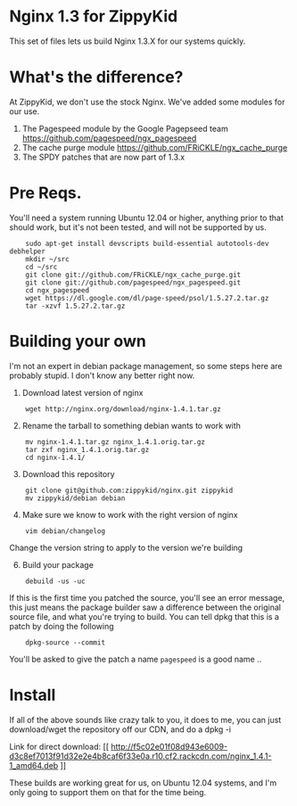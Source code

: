 Nginx 1.3 for ZippyKid
======================

This set of files lets us build Nginx 1.3.X for our systems quickly. 

What's the difference?
=====================

At ZippyKid, we don't use the stock Nginx. We've added some modules for our use.

1. The Pagespeed module by the Google Pagepseed team https://github.com/pagespeed/ngx_pagespeed
1. The cache purge module https://github.com/FRiCKLE/ngx_cache_purge
1. The SPDY patches that are now part of 1.3.x

Pre Reqs.
=========

You'll need a system running Ubuntu 12.04 or higher, anything prior to that should work, but
it's not been tested, and will not be supported by us. 

```
    sudo apt-get install devscripts build-essential autotools-dev debhelper
    mkdir ~/src
    cd ~/src
    git clone git://github.com/FRiCKLE/ngx_cache_purge.git
    git clone git://github.com/pagespeed/ngx_pagespeed.git
    cd ngx_pagespeed
    wget https://dl.google.com/dl/page-speed/psol/1.5.27.2.tar.gz
    tar -xzvf 1.5.27.2.tar.gz
```


Building your own
=================

I'm not an expert in debian package management, so some steps here are probably
stupid. I don't know any better right now. 

1. Download latest version of nginx
```
	wget http://nginx.org/download/nginx-1.4.1.tar.gz
```

2. Rename the tarball to something debian wants to work with
```
    mv nginx-1.4.1.tar.gz nginx_1.4.1.orig.tar.gz
    tar zxf nginx_1.4.1.orig.tar.gz
    cd nginx-1.4.1/
```
3. Download this repository

```    
    git clone git@github.com:zippykid/nginx.git zippykid
    mv zippykid/debian debian
```
4. Make sure we know to work with the right version of nginx
```
    vim debian/changelog
```
Change the version string to apply to the version we're building

6. Build your package 
```
    debuild -us -uc
```
If this is the first time you patched the source, you'll see an error message,
this just means the package builder saw a difference between the original
source file, and what you're trying to build. You can tell dpkg that this
is a patch by doing the following
```
    dpkg-source --commit
```
You'll be asked to give the patch a name ```pagespeed``` is a good name .. 

Install
=======

If all of the above sounds like crazy talk to you, it does to me, you can just
download/wget the repository off our CDN, and do a dpkg -i 

Link for direct download: [[ http://f5c02e01f08d943e6009-d3c8ef7013f91d32e2e4b8caf6f33e0a.r10.cf2.rackcdn.com/nginx_1.4.1-1_amd64.deb ]]

These builds are working great for us, on Ubuntu 12.04 systems, and I'm only
going to support them on that for the time being.   

   
